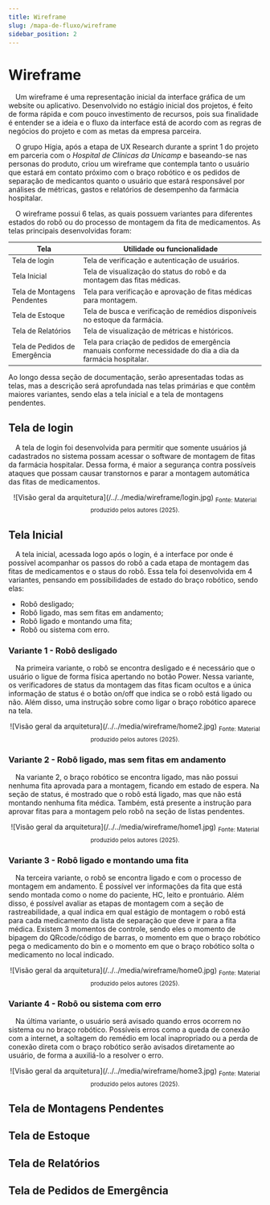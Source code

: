 ```yaml
---
title: Wireframe
slug: /mapa-de-fluxo/wireframe
sidebar_position: 2
---
```


# Wireframe

&emsp;Um wireframe é uma representação inicial da interface gráfica de um website ou aplicativo. Desenvolvido no estágio inicial dos projetos, é feito de forma rápida e com pouco investimento de recursos, pois sua finalidade é entender se a ideia e o fluxo da interface está de acordo com as regras de negócios do projeto e com as metas da empresa parceira.

&emsp;O grupo Hígia, após a etapa de UX Research durante a sprint 1 do projeto em parceria com o *Hospital de Clínicas da Unicamp* e baseando-se nas personas do produto, criou um wireframe que contempla tanto o usuário que estará em contato próximo com o braço robótico e os pedidos de separação de medicantos quanto o usuário que estará responsável por análises de métricas, gastos e relatórios de desempenho da farmácia hospitalar.

&emsp;O wireframe possui 6 telas, as quais possuem variantes para diferentes estados do robô ou do processo de montagem da fita de medicamentos. As telas principais desenvolvidas foram:

Tela | Utilidade ou funcionalidade
---- | ---------------------------
Tela de login | Tela de verificação e autenticação de usuários.
Tela Inicial | Tela de visualização do status do robô e da montagem das fitas médicas.
Tela de Montagens Pendentes | Tela para verificação e aprovação de fitas médicas para montagem.
Tela de Estoque | Tela de busca e verificação de remédios disponíveis no estoque da farmácia.
Tela de Relatórios | Tela de visualização de métricas e históricos.
Tela de Pedidos de Emergência | Tela para criação de pedidos de emergência manuais conforme necessidade do dia a dia da farmácia hospitalar.

Ao longo dessa seção de documentação, serão apresentadas todas as telas, mas a descrição será aprofundada nas telas primárias e que contêm maiores variantes, sendo elas a tela inicial e a tela de montagens pendentes.

## Tela de login

&emsp;A tela de login foi desenvolvida para permitir que somente usuários já cadastrados no sistema possam acessar o software de montagem de fitas da farmácia hospitalar. Dessa forma, é maior a segurança contra possíveis ataques que possam causar transtornos e parar a montagem automática das fitas de medicamentos.

<div align="center">
![Visão geral da arquitetura](/../../media/wireframe/login.jpg)
<sub>Fonte: Material produzido pelos autores (2025).</sub>
</div>

## Tela Inicial

&emsp;A tela inicial, acessada logo após o login, é a interface por onde é possível acompanhar os passos do robô a cada etapa de montagem das fitas de medicamentos e o staus do robô. Essa tela foi desenvolvida em 4 variantes, pensando em possibilidades de estado do braço robótico, sendo elas:

- Robô desligado;
- Robô ligado, mas sem fitas em andamento;
- Robô ligado e montando uma fita;
- Robô ou sistema com erro.

### Variante 1 - Robô desligado

&emsp;Na primeira variante, o robô se encontra desligado e é necessário que o usuário o ligue de forma física apertando no botão Power. Nessa variante, os verificadores de status da montagem das fitas ficam ocultos e a única informação de status é o botão on/off que indica se o robô está ligado ou não. Além disso, uma instrução sobre como ligar o braço robótico aparece na tela.

<div align="center">
![Visão geral da arquitetura](/../../media/wireframe/home2.jpg)
<sub>Fonte: Material produzido pelos autores (2025).</sub>
</div>

### Variante 2 - Robô ligado, mas sem fitas em andamento

&emsp;Na variante 2, o braço robótico se encontra ligado, mas não possui nenhuma fita aprovada para a montagem, ficando em estado de espera. Na seção de status, é mostrado que o robô está ligado, mas que não está montando nenhuma fita médica. Também, está presente a instrução para aprovar fitas para a montagem pelo robô na seção de listas pendentes.

<div align="center">
![Visão geral da arquitetura](/../../media/wireframe/home1.jpg)
<sub>Fonte: Material produzido pelos autores (2025).</sub>
</div>

### Variante 3 - Robô ligado e montando uma fita

&emsp;Na terceira variante, o robô se encontra ligado e com o processo de montagem em andamento. É possível ver informações da fita que está sendo montada como o nome do paciente, HC, leito e prontuário. Além disso, é possível avaliar as etapas de montagem com a seção de rastreabilidade, a qual indica em qual estágio de montagem o robô está para cada medicamento da lista de separação que deve ir para a fita médica. Existem 3 momentos de controle, sendo eles o momento de bipagem do QRcode/código de barras, o momento em que o braço robótico pega o medicamento do bin e o momento em que o braço robótico solta o medicamento no local indicado. 

<div align="center">
![Visão geral da arquitetura](/../../media/wireframe/home0.jpg)
<sub>Fonte: Material produzido pelos autores (2025).</sub>
</div>

### Variante 4 - Robô ou sistema com erro

&emsp;Na última variante, o usuário será avisado quando erros ocorrem no sistema ou no braço robótico. Possíveis erros como a queda de conexão com a internet, a soltagem do remédio em local inapropriado ou a perda de conexão direta com o braço robótico serão avisados diretamente ao usuário, de forma a auxiliá-lo a resolver o erro.

<div align="center">
![Visão geral da arquitetura](/../../media/wireframe/home3.jpg)
<sub>Fonte: Material produzido pelos autores (2025).</sub>
</div>

## Tela de Montagens Pendentes

## Tela de Estoque

## Tela de Relatórios

## Tela de Pedidos de Emergência
